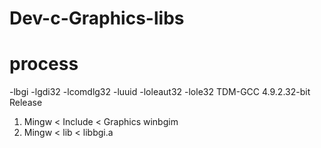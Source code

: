 # Dev-c-Graphics-libs

# process
-lbgi -lgdi32 -lcomdlg32 -luuid -loleaut32 -lole32 
TDM-GCC 4.9.2.32-bit Release

1. Mingw < Include < Graphics winbgim
2. Mingw < lib < libbgi.a

